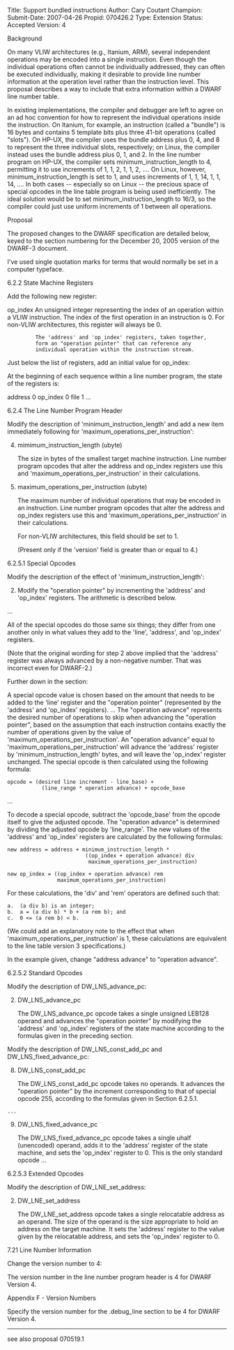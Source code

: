 Title:       Support bundled instructions
Author:      Cary Coutant
Champion:    
Submit-Date: 2007-04-26
Propid:      070426.2
Type:        Extension
Status:      Accepted
Version:     4

Background

On many VLIW architectures (e.g., Itanium, ARM), several independent
operations may be encoded into a single instruction. Even though the
individual operations often cannot be individually addressed, they can
often be executed individually, making it desirable to provide line
number information at the operation level rather than the instruction
level. This proposal describes a way to include that extra information
within a DWARF line number table.

In existing implementations, the compiler and debugger are left to
agree on an ad hoc convention for how to represent the individual
operations inside the instruction. On Itanium, for example, an
instruction (called a "bundle") is 16 bytes and contains 5 template
bits plus three 41-bit operations (called "slots"). On HP-UX, the
compiler uses the bundle address plus 0, 4, and 8 to represent the
three individual slots, respectively; on Linux, the compiler instead
uses the bundle address plus 0, 1, and 2. In the line number program
on HP-UX, the compiler sets minimum_instruction_length to 4,
permitting it to use increments of 1, 1, 2, 1, 1, 2, .... On Linux,
however, minimum_instruction_length is set to 1, and uses increments
of 1, 1, 14, 1, 1, 14, .... In both cases -- especially so on Linux --
the precious space of special opcodes in the line table program is
being used inefficiently. The ideal solution would be to set
minimum_instruction_length to 16/3, so the compiler could just use
uniform increments of 1 between all operations.

Proposal

The proposed changes to the DWARF specification are detailed below,
keyed to the section numbering for the December 20, 2005 version of
the DWARF-3 document.

I've used single quotation marks for terms that would normally be set
in a computer typeface.


6.2.2  State Machine Registers

Add the following new register:

  op_index   An unsigned integer representing the index of an operation
             within a VLIW instruction. The index of the first operation
             in an instruction is 0. For non-VLIW architectures, this
             register will always be 0.

             The 'address' and 'op_index' registers, taken together,
             form an "operation pointer" that can reference any
             individual operation within the instruction stream.

Just below the list of registers, add an initial value for op_index:

  At the beginning of each sequence within a line number program, the
state of the registers is:

  address        0
  op_index       0
  file           1
  ...


6.2.4  The Line Number Program Header

Modify the description of 'minimum_instruction_length' and add a new
item immediately following for 'maximum_operations_per_instruction':

  4. mimimum_instruction_length (ubyte)

     The size in bytes of the smallest target machine instruction. Line
     number program opcodes that alter the address and op_index registers
     use this and 'maximum_operations_per_instruction' in their
     calculations.

  5. maximum_operations_per_instruction (ubyte)

     The maximum number of individual operations that may be encoded in an
     instruction. Line number program opcodes that alter the address and
     op_index registers use this and 'maximum_operations_per_instruction'
     in their calculations.

     For non-VLIW architectures, this field should be set to 1.

     (Present only if the 'version' field is greater than or equal to 4.)


6.2.5.1  Special Opcodes

Modify the description of the effect of 'minimum_instruction_length':

  2. Modify the "operation pointer" by incrementing the 'address' and
     'op_index' registers. The arithmetic is described below.

  ...

  All of the special opcodes do those same six things; they differ from
  one another only in what values they add to the 'line', 'address', and
  'op_index' registers.

(Note that the original wording for step 2 above implied that the
'address' register was always advanced by a non-negative number. That
was incorrect even for DWARF-2.)

Further down in the section:

  A special opcode value is chosen based on the amount that needs to be
  added to the 'line' register and the "operation pointer" (represented
  by the 'address' and 'op_index' registers). ... The "operation advance"
  represents the desired number of operations to skip when advancing the
  "operation pointer", based on the assumption that each instruction
  contains exactly the number of operations given by the value of
  'maximum_operations_per_instruction'. An "operation advance" equal to
  'maximum_operations_per_instruction' will advance the 'address'
  register by 'minimum_instruction_length' bytes, and will leave the
  'op_index' register unchanged. The special opcode is then calculated
  using the following formula:

    opcode = (desired line increment - line_base) +
               (line_range * operation advance) + opcode_base

  ...

  To decode a special opcode, subtract the 'opcode_base' from the opcode
  itself to give the adjusted opcode. The "operation advance" is
  determined by dividing the adjusted opcode by 'line_range'. The new
  values of the 'address' and 'op_index' registers are calculated by
  the following formulas:

    new address = address + minimum_instruction_length *
                             ((op_index + operation advance) div
                              maximum_operations_per_instruction)

    new op_index = ((op_index + operation advance) rem
                    maximum_operations_per_instruction)

  For these calculations, the 'div' and 'rem' operators are defined such
  that:

    a.  (a div b) is an integer;
    b.  a = (a div b) * b + (a rem b); and
    c.  0 <= (a rem b) < b.

(We could add an explanatory note to the effect that when
'maximum_operations_per_instruction' is 1, these calculations are
equivalent to the line table version 3 specifications.)

In the example given, change "address advance" to "operation advance".


6.2.5.2  Standard Opcodes

Modify the description of DW_LNS_advance_pc:

  2. DW_LNS_advance_pc

     The DW_LNS_advance_pc opcode takes a single unsigned LEB128 operand
     and advances the "operation pointer" by modifying the 'address' and
     'op_index' registers of the state machine according to the formulas
     given in the preceding section.

Modify the description of DW_LNS_const_add_pc and DW_LNS_fixed_advance_pc:

  8. DW_LNS_const_add_pc

     The DW_LNS_const_add_pc opcode takes no operands. It advances the
     "operation pointer" by the increment corresponding to that of special
     opcode 255, according to the formulas given in Section 6.2.5.1.

    ...

  9. DW_LNS_fixed_advance_pc

     The DW_LNS_fixed_advance_pc opcode takes a single uhalf (unencoded)
     operand, adds it to the 'address' register of the state machine, and
     sets the 'op_index' register to 0. This is the only standard opcode
     ...


6.2.5.3  Extended Opcodes

Modify the description of DW_LNE_set_address:

  2. DW_LNE_set_address

     The DW_LNE_set_address opcode takes a single relocatable address as
     an operand. The size of the operand is the size appropriate to hold
     an address on the target machine. It sets the 'address' register to
     the value given by the relocatable address, and sets the 'op_index'
     register to 0.


7.21  Line Number Information

Change the version number to 4:

  The version number in the line number program header is 4 for DWARF
  Version 4.


Appendix F - Version Numbers

Specify the version number for the .debug_line section to be 4 for
DWARF Version 4.

-----------------
see also proposal 070519.1
